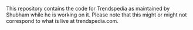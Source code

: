 This repository contains the code for Trendspedia as maintained by Shubham while he is working on it. Please note that this might or might not correspond to what is live at trendspedia.com.
